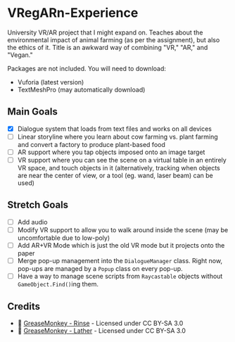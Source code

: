 # VRegARn-Experience
University VR/AR project that I might expand on. Teaches about the environmental impact of animal farming (as per the assignment), but also the ethics of it. Title is an awkward way of combining "VR," "AR," and "Vegan."

Packages are not included. You will need to download:
- Vuforia (latest version)
- TextMeshPro (may automatically download)

## Main Goals
- [x] Dialogue system that loads from text files and works on all devices
- [ ] Linear storyline where you learn about cow farming vs. plant farming and convert a factory to produce plant-based food
- [ ] AR support where you tap objects imposed onto an image target
- [ ] VR support where you can see the scene on a virtual table in an entirely VR space, and touch objects in it (alternatively, tracking when objects are near the center of view, or a tool (eg. wand, laser beam) can be used)

## Stretch Goals
- [ ] Add audio
- [ ] Modify VR support to allow you to walk around inside the scene (may be uncomfortable due to low-poly)
- [ ] Add AR+VR Mode which is just the old VR mode but it projects onto the paper
- [ ] Merge pop-up management into the `DialogueManager` class. Right now, pop-ups are managed by a `Popup` class on every pop-up.
- [ ] Have a way to manage scene scripts from `Raycastable` objects without `GameObject.Find()`ing them.

## Credits
- :musical_note: [GreaseMonkey - Rinse](https://soundcloud.com/iamgreaser/fromage-rinse) - Licensed under CC BY-SA 3.0
- :musical_note: [GreaseMonkey - Lather](https://soundcloud.com/iamgreaser/lather-fromage-ost) - Licensed under CC BY-SA 3.0